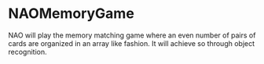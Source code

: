 # NAOMemoryGame
NAO will play the memory matching game where an even number of pairs of cards are organized in an array like fashion. It will achieve so through object recognition.
